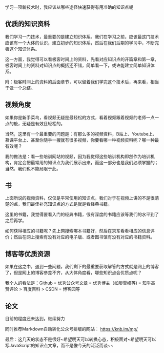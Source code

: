 学习一项新技术时，我应该从哪些途径快速获得有用准确的知识点呢

## 优质的知识资料
我们学习一门技术，最重要的是建立知识体系。我们在学习之前，应该最这门技术应该有一个大体的认识，建立初步的知识体系，然后在我们后期的学习中，不断完善这个知识体系。

这一方面，我觉得可以看极客时间上的资料，先看对应知识点的开篇章和第一章，极客时间上的资料对知识点的概括还不错，简单看一下，或许能建立简单知识体系。

附：极客时间上的资料的后面章节，可以留着我们学完这个技术后，再来看，相当于做一个总结。

## 视频角度
如果你是新手菜鸟，看视频无疑是最轻松的方式，看着视频跟着视频的老师一点一点的敲，无疑是有效且轻松的。

当然，这里有一个最重要的问题是：有那么多的视频资料，B站上、Youtube上、慕课平台上、甚至你随手一搜就有很多视频，你要看哪一种视频资料呢？哪一种最有效呢？

我的做法是：看一些培训网站的视频，因为我觉得这些培训机构即然作为培训机构，肯定会把最常用的知识点为我们展示出来，而这一部分也是我们必须掌握的；当然，我们也不能局限于此。

## 书
上面所说的视频资料，仅仅是平常使用的知识点，我们对于在视频上讲的不是很清楚的点，我们最佳补充知识点的方式是就是看经典书籍。

这里的书籍，我觉得要看入门的经典书籍，很有深度的书籍应该等我们的水平到了之后再学。

如何获得相应的书籍呢？先上网搜索哪本书籍好，然后在京东看看相应的信息评价；然后在网上搜索有没有对应的电子版、或者图书馆有没有对应的书籍资料。

## 博客等优质资源
如果在这之中，遇到一些问题，我们剩下的最重要获取解答的方式就是网上的博客了，但是网上的博客参差不齐，从大体角度看，哪些知识点会优质点呢？

我个人的看法是：Github = 优秀公众号文章 = 优秀博主（如廖雪峰等) = 知乎高赞评论 > 百度百科 > CSDN = 博客园等

## 论文
目前的程度还未达到，继续努力

同时推荐Markdown自动转化公众号排版的网站：
https://knb.im/mp/

最后：这几天的状态不是很好~希望明天可以转换心态，积极面对~希望明天可以写JavaScript的知识点文章，而不是像今天的泛泛而谈~~